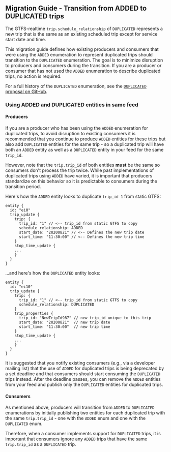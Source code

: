 ## Migration Guide - Transition from ADDED to DUPLICATED trips 

The GTFS-realtime `trip.schedule_relationship` of `DUPLICATED` represents a new trip that is the same as an existing scheduled trip except for service start date and time. 

This migration guide defines how existing producers and consumers that were using the `ADDED` enumeration to represent duplicated trips should transition to the `DUPLICATED` enumeration. The goal is to minimize disruption to producers and consumers during the transition. If you are a producer or consumer that has not used the `ADDED` enumeration to describe duplicated trips, no action is required. 

For a full history of the `DUPLICATED` enumeration, see the [`DUPLICATED` proposal on GitHub](https://github.com/google/transit/pull/221).

### Using ADDED and DUPLICATED entities in same feed

#### Producers

If you are a producer who has been using the `ADDED` enumeration for duplicated trips, to avoid disruption to existing consumers it is recommended that you continue to produce `ADDED` entities for these trips but also add `DUPLICATED` entities for the same trip - so a duplicated trip will have both an `ADDED` entity as well as a `DUPLICATED` entity in your feed for the same `trip_id`.  

However, note that the `trip.trip_id` of both entities **must** be the same so consumers don't process the trip twice. While past implementations of duplicated trips using `ADDED` have varied, it is important that producers standardize on this behavior so it is predictable to consumers during the transition period.

Here's how the `ADDED` entity looks to duplicate `trip_id 1` from static GTFS:

~~~
entity {
  id: "ei0"
  trip_update {
    trip: {
      trip_id: "1" // <-- trip_id from static GTFS to copy
      schedule_relationship: ADDED
      start_date: "20200821" // <-- Defines the new trip date
      start_time: "11:30:00" // <-- Defines the new trip time
    }
    stop_time_update {
	...
    }
  }
}
~~~

...and here's how the `DUPLICATED` entity looks:

~~~
entity {
  id: "ei10"
  trip_update {
    trip: {
      trip_id: "1" // <-- trip_id from static GTFS to copy
      schedule_relationship: DUPLICATED
    }
    trip_properties {
      trip_id: "NewTripId987" // new trip_id unique to this trip
      start_date: "20200821"  // new trip date
      start_time: "11:30:00"  // new trip time
    }
    stop_time_update {
	...
    }
  }
}
~~~

It is suggested that you notify existing consumers (e.g., via a developer mailing list) that the use of `ADDED` for duplicated trips is being deprecated by a set deadline and that consumers should start consuming the `DUPLICATED` trips instead. After the deadline passes, you can remove the `ADDED` entities from your feed and publish only the `DUPLICATED` entities for duplicated trips.

#### Consumers

As mentioned above, producers will transition from `ADDED` to `DUPLICATED` enumerations by initially publishing two entities for each duplicated trip with the same `trip.trip_id` - one with the `ADDED` enum and one with the `DUPLICATED` enum. 

Therefore, when a consumer implements support for `DUPLICATED` trips, it is important that consumers ignore any `ADDED` trips that have the same `trip.trip_id` as a `DUPLICATED` trip.